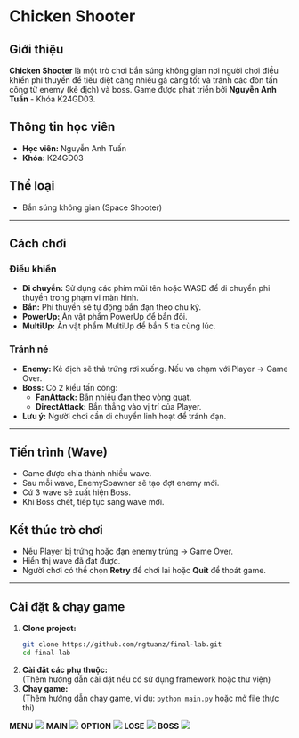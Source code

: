# Chicken Shooter

## Giới thiệu
**Chicken Shooter** là một trò chơi bắn súng không gian nơi người chơi điều khiển phi thuyền để tiêu diệt càng nhiều gà càng tốt và tránh các đòn tấn công từ enemy (kẻ địch) và boss. Game được phát triển bởi **Nguyễn Anh Tuấn** - Khóa K24GD03.

## Thông tin học viên
- **Học viên:** Nguyễn Anh Tuấn
- **Khóa:** K24GD03

## Thể loại
- Bắn súng không gian (Space Shooter)

---

## Cách chơi

### Điều khiển
- **Di chuyển:** Sử dụng các phím mũi tên hoặc WASD để di chuyển phi thuyền trong phạm vi màn hình.
- **Bắn:** Phi thuyền sẽ tự động bắn đạn theo chu kỳ.
- **PowerUp:** Ăn vật phẩm PowerUp để bắn đôi.
- **MultiUp:** Ăn vật phẩm MultiUp để bắn 5 tia cùng lúc.

### Tránh né
- **Enemy:** Kẻ địch sẽ thả trứng rơi xuống. Nếu va chạm với Player → Game Over.
- **Boss:** Có 2 kiểu tấn công:
  - **FanAttack:** Bắn nhiều đạn theo vòng quạt.
  - **DirectAttack:** Bắn thẳng vào vị trí của Player.
- **Lưu ý:** Người chơi cần di chuyển linh hoạt để tránh đạn.

---

## Tiến trình (Wave)
- Game được chia thành nhiều wave.
- Sau mỗi wave, EnemySpawner sẽ tạo đợt enemy mới.
- Cứ 3 wave sẽ xuất hiện Boss.
- Khi Boss chết, tiếp tục sang wave mới.

## Kết thúc trò chơi
- Nếu Player bị trứng hoặc đạn enemy trúng → Game Over.
- Hiển thị wave đã đạt được.
- Người chơi có thể chọn **Retry** để chơi lại hoặc **Quit** để thoát game.

---

## Cài đặt & chạy game

1. **Clone project:**
   ```bash
   git clone https://github.com/ngtuanz/final-lab.git
   cd final-lab
   ```
2. **Cài đặt các phụ thuộc:**  
   (Thêm hướng dẫn cài đặt nếu có sử dụng framework hoặc thư viện)
3. **Chạy game:**  
   (Thêm hướng dẫn chạy game, ví dụ: `python main.py` hoặc mở file thực thi)
   
**MENU**
![](media/image1.png)
**MAIN**
![](media/image2.png)
**OPTION**
![](media/image3.png)
**LOSE**
![](media/image4.png)
**BOSS**
![](media/image5.png)
